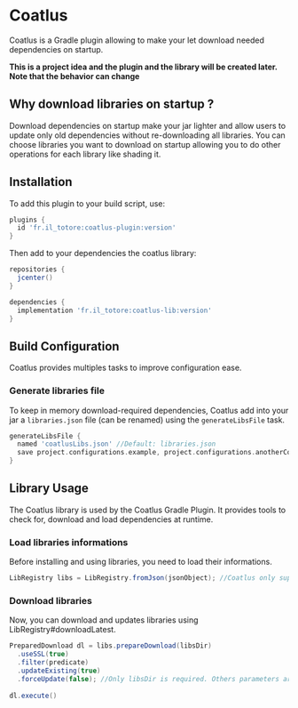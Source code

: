 # Coatlus
Coatlus is a Gradle plugin allowing to make your let download needed dependencies on startup.

**This is a project idea and the plugin and the library will be created later. Note that the behavior can change**

## Why download libraries on startup ?
Download dependencies on startup make your jar lighter and allow users to update only old dependencies without re-downloading all libraries. You can choose libraries you want to download on startup allowing you to do other operations for each library like shading it.

## Installation
To add this plugin to your build script, use:
```gradle
plugins {
  id 'fr.il_totore:coatlus-plugin:version'
}
```
Then add to your dependencies the coatlus library:
```gradle
repositories {
  jcenter()
}

dependencies {
  implementation 'fr.il_totore:coatlus-lib:version'
}
```

## Build Configuration
Coatlus provides multiples tasks to improve configuration ease.

### Generate libraries file
To keep in memory download-required dependencies, Coatlus add into your jar a `libraries.json` file (can be renamed) using the `generateLibsFile` task.
```gradle
generateLibsFile {
  named 'coatlusLibs.json' //Default: libraries.json
  save project.configurations.example, project.configurations.anotherConfig
}
```

## Library Usage
The Coatlus library is used by the Coatlus Gradle Plugin. It provides tools to check for, download and load dependencies at runtime.

### Load libraries informations
Before installing and using libraries, you need to load their informations.

```java
LibRegistry libs = LibRegistry.fromJson(jsonObject); //Coatlus only support natively com.google.gson.JsonObject
```

### Download libraries
Now, you can download and updates libraries using LibRegistry#downloadLatest.
```java
PreparedDownload dl = libs.prepareDownload(libsDir)
  .useSSL(true)
  .filter(predicate)
  .updateExisting(true)
  .forceUpdate(false); //Only libsDir is required. Others parameters are optionals.
  
dl.execute()
```
